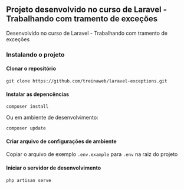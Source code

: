 ## Projeto desenvolvido no curso de Laravel - Trabalhando com tramento de exceções

Desenvolvido no curso de Laravel - Trabalhando com tramento de exceções

### Instalando o projeto

#### Clonar o repositório

```
git clone https://github.com/treinaweb/laravel-exceptions.git
```

#### Instalar as depencências

```
composer install
```

Ou em ambiente de desenvolvimento:

```
composer update
```

#### Criar arquivo de configurações de ambiente

Copiar o arquivo de exemplo `.env.example` para `.env` na raiz do projeto

#### Iniciar o servidor de desenvolvimento

```
php artisan serve
```
